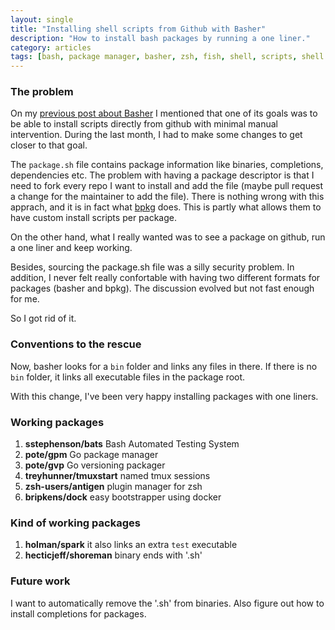 ```yaml
---
layout: single
title: "Installing shell scripts from Github with Basher"
description: "How to install bash packages by running a one liner."
category: articles
tags: [bash, package manager, basher, zsh, fish, shell, scripts, shell script, scripting]
---
```


### The problem

On my [previous post about Basher](http://juanibiapina.com/articles/2014-08-20-basher-a-package-manager-for-shell-scripts/) I mentioned that one of its goals was to be able to install scripts directly from github with minimal manual intervention. During the last month, I had to make some changes to get closer to that goal.

The `package.sh` file contains package information like binaries, completions, dependencies etc. The problem with having a package descriptor is that I need to fork every repo I want to install and add the file (maybe pull request a change for the maintainer to add the file). There is nothing wrong with this apprach, and it is in fact what [bpkg](https://github.com/bpkg/bpkg) does. This is partly what allows them to have custom install scripts per package.

On the other hand, what I really wanted was to see a package on github, run a one liner and keep working.

Besides, sourcing the package.sh file was a silly security problem. In addition, I never felt really confortable with having two different formats for packages (basher and bpkg). The discussion evolved but not fast enough for me.

So I got rid of it.

### Conventions to the rescue

Now, basher looks for a `bin` folder and links any files in there. If there is no `bin` folder, it links all executable files in the package root.

With this change, I've been very happy installing packages with one liners.

### Working packages

1. **sstephenson/bats** Bash Automated Testing System
2. **pote/gpm** Go package manager
3. **pote/gvp** Go versioning packager
4. **treyhunner/tmuxstart** named tmux sessions
5. **zsh-users/antigen** plugin manager for zsh
6. **bripkens/dock** easy bootstrapper using docker

### Kind of working packages

1. **holman/spark** it also links an extra `test` executable
2. **hecticjeff/shoreman** binary ends with '.sh'

### Future work

I want to automatically remove the '.sh' from binaries. Also figure out how to install completions for packages.

